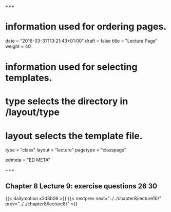 +++
# information used for ordering pages.
date = "2016-03-31T13:21:43+01:00"
draft = false
title = "Lecture Page"
weight = 40

# information used for selecting templates.
# type selects the directory in /layout/type
# layout selects the template file.

type   = "class"
layout = "lecture"
pagetype = "classpage"





edmeta = "ED META"

+++
## Chapter 8 Lecture 9: exercise questions 26 30
{{< dailymotion x2d3b06 >}}
{{< nextprev next="../../chapter8/lecture10/"     prev="../../chapter8/lecture8/"  >}}

